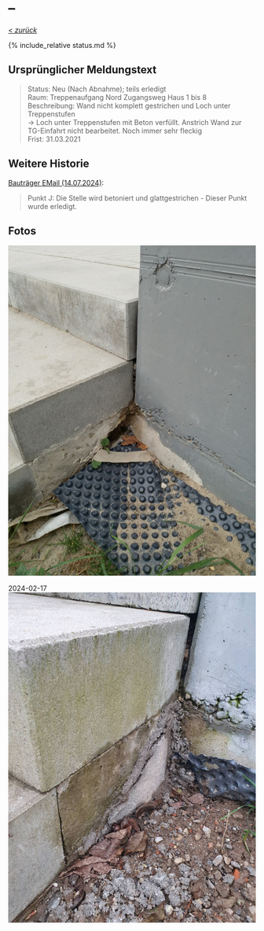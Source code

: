 #  &ndash; 

_[&lt; zurück](../../index.md)_

{% include_relative status.md %}

## Ursprünglicher Meldungstext

> Status: Neu (Nach Abnahme); teils erledigt\
> Raum: Treppenaufgang Nord Zugangsweg Haus 1 bis 8\
> Beschreibung: Wand nicht komplett gestrichen und Loch unter Treppenstufen\
> -> Loch unter Treppenstufen mit Beton verfüllt. Anstrich Wand zur TG-Einfahrt nicht bearbeitet. Noch immer sehr fleckig\
> Frist: 31.03.2021

## Weitere Historie

[Bauträger EMail (14.07.2024)]:

> Punkt J: Die Stelle wird betoniert und glattgestrichen - Dieser Punkt wurde erledigt.

## Fotos

![](Meldung.jpg)

2024-02-17
![](20240217_165400_small.jpg)

[Bauträger EMail (14.07.2024)]: https://drive.google.com/file/d/19hDpQ9SWxaemkfX0wXpxzCk9p0P5WIK4/view?usp=drive_link
